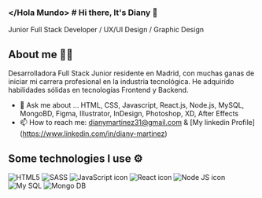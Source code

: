 ### </Hola Mundo> # Hi there, It's Diany 👋

Junior Full Stack Developer / UX/UI Design / Graphic Design

## About me 👩‍💻

Desarrolladora Full Stack Junior residente en Madrid, con  muchas ganas de iniciar mi carrera profesional en la industria tecnológica. He adquirido habilidades sólidas en tecnologías Frontend y Backend.

- 💬 Ask me about ... HTML, CSS, Javascript, React.js, Node.js, MySQL, MongoBD, Figma, Illustrator, InDesign, Photoshop, XD, After Effects
- 📫 How to reach me: dianymartinez31@gmail.com & [My linkedin Profile] (https://www.linkedin.com/in/diany-martinez)


## Some technologies I use ⚙️
![HTML5](https://img.shields.io/badge/HTML5-E34F26?style=for-the-badge&logo=html5&logoColor=white)
![SASS](https://img.shields.io/badge/Sass-CC6699?style=for-the-badge&logo=sass&logoColor=white)
![JavaScript icon](https://img.shields.io/badge/JavaScript-323330?style=for-the-badge&logo=javascript&logoColor=F7DF1E)
![React icon](https://img.shields.io/badge/React-20232A?style=for-the-badge&logo=react&logoColor=61DAFB)
![Node JS icon](https://img.shields.io/badge/Node%20js-339933?style=for-the-badge&logo=nodedotjs&logoColor=white)
![My SQL](https://img.shields.io/badge/MySQL-005C84?style=for-the-badge&logo=mysql&logoColor=white)
![Mongo DB](https://img.shields.io/badge/MongoDB-4EA94B?style=for-the-badge&logo=mongodb&logoColor=white)


<!--
**Diany0121/Diany0121** is a ✨ _special_ ✨ repository because its `README.md` (this file) appears on your GitHub profile.

Here are some ideas to get you started:

- 🔭 I’m currently working on ...
- 🌱 I’m currently learning ...
- 👯 I’m looking to collaborate on ...
- 🤔 I’m looking for help with ...
- 💬 Ask me about ...
- 📫 How to reach me: ...
- 😄 Pronouns: ...
- ⚡ Fun fact: ...
-->
